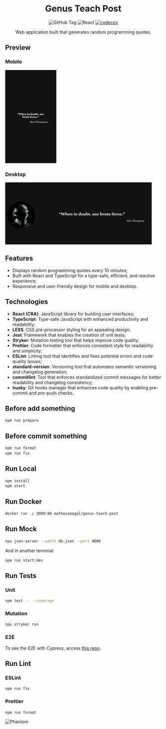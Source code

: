<div align="center">

# Genus Teach Post

![GitHub Tag](https://img.shields.io/github/v/tag/matheusmfranco/genus-teach-post) ![React](https://img.shields.io/badge/framework-reactTS-brightgreen) [![codecov](https://codecov.io/gh/MatheusMFranco/genus-teach-post/graph/badge.svg?token=RA5Q307Q8V)](https://codecov.io/gh/MatheusMFranco/genus-teach-post)

Web application built that generates random programming quotes.

</div>

## Preview

### Mobile

<img src="/prints/mobile.png" height="300" />

### Desktop

<img src="/prints/desktop.png" height="200" />

## Features

- Displays random programming quotes every 10 minutes;
- Built with React and TypeScript for a type-safe, efficient, and reactive experience;
- Responsive and user-friendly design for mobile and desktop.

## Technologies

- **React (CRA)**: JavaScript library for building user interfaces;
- **TypeScript**: Type-safe JavaScript with enhanced productivity and readability;
- **LESS**: CSS pre-processor styling for an appealing design;
- **Jest**: Framework that enables the creation of unit tests;
- **Stryker**: Mutation testing tool that helps improve code quality;
- **Prettier**: Code formatter that enforces consistent style for readability and simplicity;
- **ESLint**: Linting tool that identifies and fixes potential errors and code quality issues;
- **standard-version**: Versioning tool that automates semantic versioning and changelog generation;
- **commitlint**: Tool that enforces standardized commit messages for better readability and changelog consistency;
- **husky**: Git hooks manager that enhances code quality by enabling pre-commit and pre-push checks.

## Before add something

```bash
npm run prepare
```

## Before commit something

```bash
npm run format
npm run fix
```

## Run Local

```bash
npm install
npm start
```

## Run Docker

```bash
docker run -p 3000:80 matheusmagal/genus-teach-post
```

## Run Mock

```bash
npx json-server --watch db.json --port 4000
```

And in another terminal:

```bash
npm run start:dev
```

## Run Tests

### Unit

```bash
npm test -- --coverage
```

### Mutation

```bash
npx stryker run
```

### E2E

To see the E2E with Cypress, access [this repo](https://github.com/MatheusMFranco/spreadReport).

## Run Lint

### ESLint

```bash
npm run fix
```

### Prettier

```bash
npm run format
```

![Phantom](https://64.media.tumblr.com/77972cf8d91bfd75e520f637f9795098/tumblr_n8qf1jYwcs1r0j0yso1_400.gif)
